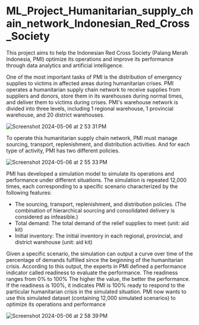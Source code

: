 # ML_Project_Humanitarian_supply_chain_network_Indonesian_Red_Cross_Society
This project aims to help the Indonesian Red Cross Society (Palang Merah Indonesia, PMI) optimize its operations and improve its performance through data analytics and artificial intelligence.

One of the most important tasks of PMI is the distribution of emergency supplies to victims in affected areas during humanitarian crises. PMI operates a humanitarian supply chain network to receive supplies from suppliers and donors, store them in its warehouses during normal times, and deliver them to victims during crises. PMI's warehouse network is divided into three levels, including 1 regional warehouse, 1 provincial warehouse, and 20 district warehouses.

![Screenshot 2024-05-06 at 2 53 31 PM](https://github.com/Hemin19/ML-Project---Humanitarian-supply-chain-network-Indonesian-Red-Cross-Society-/assets/88471700/17d0a1fa-7b6f-4195-bf1d-e609c56bbb99)

To operate this humanitarian supply chain network, PMI must manage sourcing, transport, replenishment, and distribution activities. And for each type of activity, PMI has two different policies.

![Screenshot 2024-05-06 at 2 55 33 PM](https://github.com/Hemin19/ML-Project---Humanitarian-supply-chain-network-Indonesian-Red-Cross-Society-/assets/88471700/37034acb-fba2-46a1-83c2-db100ae870f5)

PMI has developed a simulation model to simulate its operations and performance under different situations. The simulation is repeated 12,000 times, each corresponding to a specific scenario characterized by the following features:
- The sourcing, transport, replenishment, and distribution policies. (The combination of hierarchical sourcing and consolidated delivery is considered as infeasible.)
- Total demand: The total demand of the relief supplies to meet (unit: aid kit)
- Initial inventory: The initial inventory in each regional, provincial, and district warehouse (unit: aid kit)

Given a specific scenario, the simulation can output a curve over time of the percentage of demands fulfilled since the beginning of the humanitarian crisis. According to this output, the experts in PMI defined a performance indicator called readiness to evaluate the performance. The readiness ranges from 0% to 100% The higher the value, the better the performance. If the readiness is 100%, it indicates PMI is 100% ready to respond to the particular humanitarian crisis in the simulated situation. PMI now wants to use this simulated dataset (containing 12,000 simulated scenarios) to optimize its operations and performance

![Screenshot 2024-05-06 at 2 58 39 PM](https://github.com/Hemin19/ML-Project---Humanitarian-supply-chain-network-Indonesian-Red-Cross-Society-/assets/88471700/4563251d-24b5-48c0-ae69-c48e61d86ea5)

